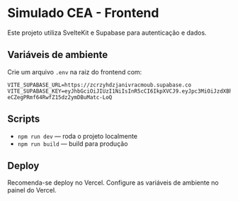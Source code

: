 # Simulado CEA - Frontend

Este projeto utiliza SvelteKit e Supabase para autenticação e dados.

## Variáveis de ambiente

Crie um arquivo `.env` na raiz do frontend com:

```
VITE_SUPABASE_URL=https://zcrzyhdzjanivracmoub.supabase.co
VITE_SUPABASE_KEY=eyJhbGciOiJIUzI1NiIsInR5cCI6IkpXVCJ9.eyJpc3MiOiJzdXBhYmFzZSIsInJlZiI6Inpjcnp5aGR6amFuaXZyYWNtb3ViIiwicm9sZSI6ImFub24iLCJpYXQiOjE3NTgyNDUwOTEsImV4cCI6MjA3MzgyMTA5MX0.heBPLB4Br-eCZegPRmf64RwfZ15dz2ymDBuMatc-LoQ
```

## Scripts

- `npm run dev` — roda o projeto localmente
- `npm run build` — build para produção

## Deploy

Recomenda-se deploy no Vercel. Configure as variáveis de ambiente no painel do Vercel.
